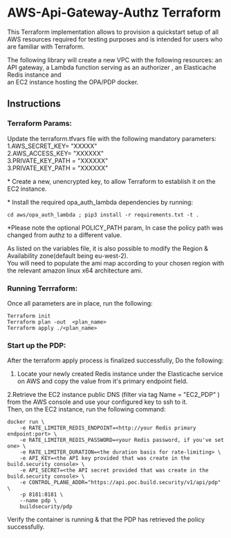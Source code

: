 # AWS-Api-Gateway-Authz Terraform

This Terraform implementation allows to provision a quickstart setup of all AWS resources required for testing purposes and is intended for users who are familiar with Terraform.

The following library will create a new VPC with the following resources: an API gateway, a Lambda function serving as an authorizer , an Elasticache Redis instance and  
an EC2 instance hosting the OPA/PDP docker.

## Instructions

###  Terraform Params:

Update the terraform.tfvars file with the following mandatory parameters:  
1.AWS_SECRET_KEY= "XXXXX"  
2.AWS_ACCESS_KEY= "XXXXXX"  
3.PRIVATE_KEY_PATH = "XXXXXX"  
3.PRIVATE_KEY_PATH = "XXXXXX"  

\* Create a new, unencrypted key, to allow Terraform to establish it on the EC2 instance.  

\* Install the required opa_auth_lambda dependencies by running:
```
cd aws/opa_auth_lambda ; pip3 install -r requirements.txt -t .  
```
\*Please note the optional POLICY_PATH param, In case the policy path was changed from authz to a different value.  


As listed on the variables file, it is also possible to modify the Region & Availability zone(default being eu-west-2).  
You will need to populate the ami map according to your chosen region with the relevant amazon linux x64 architecture ami.

###  Running Terrraform:   
Once all parameters are in place, run the following:
```
Terraform init  
Terraform plan -out  <plan_name>
Terraform apply ./<plan_name>
```
### Start up the PDP:

After the terraform  apply process is finalized successfully, Do the following:  
1. Locate your newly created Redis instance under the Elasticache service on AWS and copy the value from it's primary endpoint field.  

2.Retrieve the EC2 instance public DNS (filter via tag  Name = "EC2_PDP" ) from the AWS console and use your configured key to ssh to it.  
Then, on the EC2 instance, run the following command:
```
docker run \
    -e RATE_LIMITER_REDIS_ENDPOINT=<http://your Redis primary endpoint:port> \
    -e RATE_LIMITER_REDIS_PASSWORD=<your Redis password, if you've set one> \
    -e RATE_LIMITER_DURATION=<the duration basis for rate-limiting> \
    -e API_KEY=<the API key provided that was create in the build.security console> \
    -e API_SECRET=<the API secret provided that was create in the build.security console> \
    -e CONTROL_PLANE_ADDR="https://api.poc.build.security/v1/api/pdp" \
    -p 8181:8181 \
    --name pdp \
    buildsecurity/pdp
```
Verify the container is running & that the PDP has retrieved the policy successfully.
